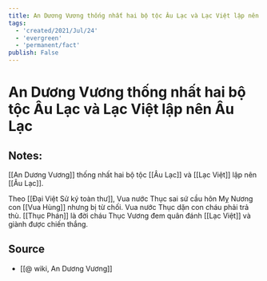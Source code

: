 ```yaml
---
title: An Dương Vương thống nhất hai bộ tộc Âu Lạc và Lạc Việt lập nên Âu Lạc
tags:
  - 'created/2021/Jul/24'
  - 'evergreen'
  - 'permanent/fact'
publish: False
---
```

# An Dương Vương thống nhất hai bộ tộc Âu Lạc và Lạc Việt lập nên Âu Lạc

## Notes:
[[An Dương Vương]] thống nhất hai bộ tộc [[Âu Lạc]] và [[Lạc Việt]] lập nên [[Âu Lạc]].

Theo [[Đại Việt Sử ký toàn thư]], Vua nước Thục sai sứ cầu hôn Mỵ Nương con [[Vua Hùng]] nhưng bị từ chối. Vua nước Thục dặn con cháu phải trả thù. [[Thục Phán]] là đời cháu Thục Vương đem quân đánh [[Lạc Việt]] và giành được chiến thắng.

## Source
- [[@ wiki, An Dương Vương]]
